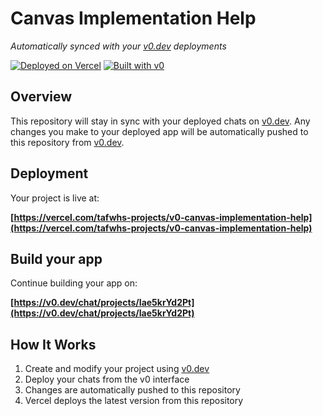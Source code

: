 # Canvas Implementation Help

*Automatically synced with your [v0.dev](https://v0.dev) deployments*

[![Deployed on Vercel](https://img.shields.io/badge/Deployed%20on-Vercel-black?style=for-the-badge&logo=vercel)](https://vercel.com/tafwhs-projects/v0-canvas-implementation-help)
[![Built with v0](https://img.shields.io/badge/Built%20with-v0.dev-black?style=for-the-badge)](https://v0.dev/chat/projects/Iae5krYd2Pt)

## Overview

This repository will stay in sync with your deployed chats on [v0.dev](https://v0.dev).
Any changes you make to your deployed app will be automatically pushed to this repository from [v0.dev](https://v0.dev).

## Deployment

Your project is live at:

**[https://vercel.com/tafwhs-projects/v0-canvas-implementation-help](https://vercel.com/tafwhs-projects/v0-canvas-implementation-help)**

## Build your app

Continue building your app on:

**[https://v0.dev/chat/projects/Iae5krYd2Pt](https://v0.dev/chat/projects/Iae5krYd2Pt)**

## How It Works

1. Create and modify your project using [v0.dev](https://v0.dev)
2. Deploy your chats from the v0 interface
3. Changes are automatically pushed to this repository
4. Vercel deploys the latest version from this repository